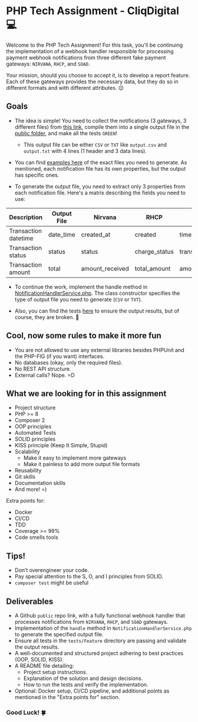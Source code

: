 # PHP Tech Assignment - CliqDigital :computer:

Welcome to the PHP Tech Assignment! For this task, you'll be continuing the implementation of a webhook handler responsible for processing payment webhook notifications from three different fake payment gateways: `NIRVANA`, `RHCP`, and `SOAD`.

Your mission, should you choose to accept it, is to develop a report feature. Each of these gateways provides the necessary data, but they do so in different formats and with different attributes. :wink:

## Goals

- The idea is simple! You need to collect the notifications (3 gateways, 3 different files) from [this link](https://github.com/cliq-bv/php-tech-assignment/tree/main/payment-notifications), compile them into a single output file in the [public folder](https://github.com/cliq-bv/php-tech-assignment/tree/main/public), and make all the tests `GREEN`!
  - This output file can be either `CSV` or `TXT` like `output.csv` and `output.txt` with 4 lines (1 header and 3 data lines).
  
- You can find [examples here](https://github.com/cliq-bv/php-tech-assignment/tree/main/tests/fixtures) of the exact files you need to generate. As mentioned, each notification file has its own properties, but the output has specific ones.

- To generate the output file, you need to extract only 3 properties from each notification file. Here's a matrix describing the fields you need to use:

| Description            | Output File | Nirvana       | RHCP           | SOAD               |
|------------------------|-------------|---------------|----------------|--------------------|
| Transaction datetime   | date_time   | created_at    | created        | timestamp          |
| Transaction status     | status      | status        | charge_status  | transaction_status |
| Transaction amount     | total       | amount_received | total_amount   | amount             |

- To continue the work, implement the handle method in [NotificationHandlerService.php](https://github.com/cliq-bv/php-tech-assignment/blob/main/src/Services/NotificationHandlerService.php). The class constructor specifies the type of output file you need to generate (`CSV` or `TXT`).

- Also, you can find the tests [here](https://github.com/cliq-bv/php-tech-assignment/tree/main/tests/Feature) to ensure the output results, but of course, they are broken. :nail_care:

## Cool, now some rules to make it more fun

- You are not allowed to use any external libraries besides PHPUnit and the PHP-FIG (if you want) interfaces.
- No databases (okay, only the required files).
- No REST API structure.
- External calls? Nope. =D

## What we are looking for in this assignment

- Project structure
- PHP >= 8
- Composer 2
- OOP principles
- Automated Tests
- SOLID principles
- KISS principle (Keep It Simple, Stupid)
- Scalability
  - Make it easy to implement more gateways
  - Make it painless to add more output file formats
- Reusability
- Git skills
- Documentation skills
- And more! =)

Extra points for:

- Docker
- CI/CD
- TDD
- Coverage >= 99%
- Code smells tools

## Tips!

- Don’t overengineer your code.
- Pay special attention to the S, O, and I principles from SOLID.
- `composer test` might be useful

## Deliverables

- A Github `public` repo link, with a fully functional webhook handler that processes notifications from `NIRVANA`, `RHCP`, and `SOAD` gateways.
- Implementation of the `handle` method in `NotificationHandlerService.php` to generate the specified output file.
- Ensure all tests in the `tests/Feature` directory are passing and validate the output results.
- A well-documented and structured project adhering to best practices (OOP, SOLID, KISS).
- A README file detailing:
  - Project setup instructions.
  - Explanation of the solution and design decisions.
  - How to run the tests and verify the implementation.
- Optional: Docker setup, CI/CD pipeline, and additional points as mentioned in the "Extra points for" section.


### Good Luck! 🍀
